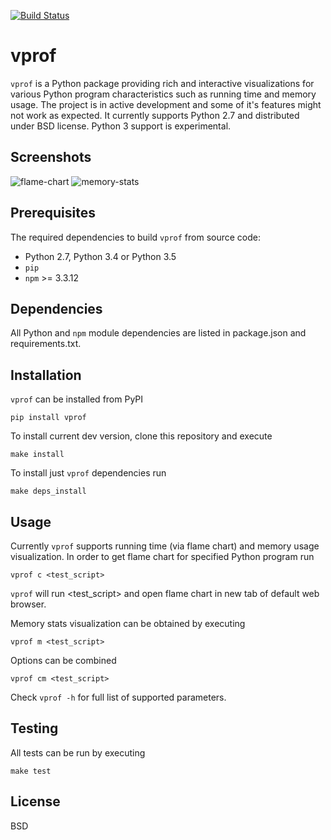 [![Build Status](https://travis-ci.org/nvdv/vprof.svg?branch=master)](https://travis-ci.org/nvdv/vprof)

# vprof

```vprof``` is a Python package providing rich and interactive visualizations for
various Python program characteristics such as running time and memory usage.
The project is in active development and some of it's features might not work as
expected. It currently supports Python 2.7 and distributed under BSD license.
Python 3 support is experimental.

## Screenshots

![flame-chart](https://github.com/nvdv/vprof/raw/master/img/flame_chart.png)
![memory-stats](https://github.com/nvdv/vprof/raw/master/img/memory_stats.png)

## Prerequisites
The required dependencies to build ```vprof``` from source code:
 * Python 2.7, Python 3.4 or Python 3.5
 * ```pip```
 * ```npm``` >= 3.3.12

## Dependencies
All Python and ```npm``` module dependencies are listed in package.json and requirements.txt.

## Installation
```vprof``` can be installed from PyPI

    pip install vprof

To install current dev version, clone this repository and execute

    make install

To install just ```vprof``` dependencies run

    make deps_install


## Usage
Currently ```vprof``` supports running time (via flame chart) and memory usage
visualization.
In order to get flame chart for specified Python program run

    vprof c <test_script>

```vprof``` will run <test_script> and open flame chart in new tab of default web
browser.

Memory stats visualization can be obtained by executing

    vprof m <test_script>

Options can be combined

    vprof cm <test_script>

Check ```vprof -h``` for full list of supported parameters.

## Testing
All tests can be run by executing

    make test


## License
BSD
